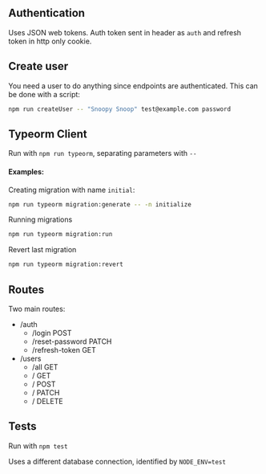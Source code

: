## Authentication

Uses JSON web tokens. Auth token sent in header as `auth` and refresh token in http only cookie.

## Create user

You need a user to do anything since endpoints are authenticated. This can be done with a script:

```bash
npm run createUser -- "Snoopy Snoop" test@example.com password
```

## Typeorm Client

Run with `npm run typeorm`, separating parameters with `--`

#### Examples:

Creating migration with name `initial`:

```bash
npm run typeorm migration:generate -- -n initialize
```

Running migrations

```bash
npm run typeorm migration:run
```

Revert last migration

```bash
npm run typeorm migration:revert
```

## Routes

Two main routes:

- /auth
  - /login POST
  - /reset-password PATCH
  - /refresh-token GET
- /users
  - /all GET
  - / GET
  - / POST
  - / PATCH
  - / DELETE

## Tests

Run with `npm test`

Uses a different database connection, identified by `NODE_ENV=test`
